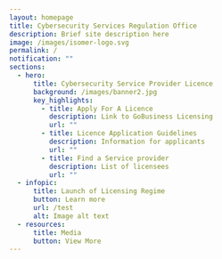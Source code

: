 ```yaml
---
layout: homepage
title: Cybersecurity Services Regulation Office
description: Brief site description here
image: /images/isomer-logo.svg
permalink: /
notification: ""
sections:
  - hero:
      title: Cybersecurity Service Provider Licence
      background: /images/banner2.jpg
      key_highlights:
        - title: Apply For A Licence
          description: Link to GoBusiness Licensing
          url: ""
        - title: Licence Application Guidelines
          description: Information for applicants
          url: ""
        - title: Find a Service provider
          description: List of licensees
          url: ""
  - infopic:
      title: Launch of Licensing Regime
      button: Learn more
      url: /test
      alt: Image alt text
  - resources:
      title: Media
      button: View More
---
```


